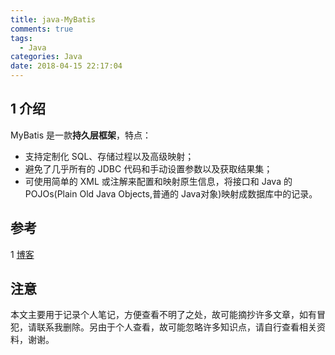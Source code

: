 ```yaml
---
title: java-MyBatis
comments: true
tags:
  - Java
categories: Java
date: 2018-04-15 22:17:04
---
```

## 1 介绍

MyBatis 是一款**持久层框架**，特点：
- 支持定制化 SQL、存储过程以及高级映射；
- 避免了几乎所有的 JDBC 代码和手动设置参数以及获取结果集；
- 可使用简单的 XML 或注解来配置和映射原生信息，将接口和 Java 的 POJOs(Plain Old Java Objects,普通的 Java对象)映射成数据库中的记录。

<!--more-->

## 参考

1 [博客](http://www.venux.cn)

## 注意

本文主要用于记录个人笔记，方便查看不明了之处，故可能摘抄许多文章，如有冒犯，请联系我删除。另由于个人查看，故可能忽略许多知识点，请自行查看相关资料，谢谢。